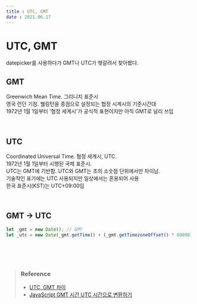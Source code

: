 ```yaml
---
title : UTC, GMT  
date : 2021.06.17
---
```


# UTC, GMT

datepicker를 사용하다가 GMT나 UTC가 헷갈려서 찾아봤다.  


## GMT
Greenwich Mean Time. 그리니치 표준시  
영국 런던 기점. 웰링턴을 종점으로 설정되는 협정 시계시의 기준시간대  
1972년 1월 1일부터 '협정 세계시'가 공식적 표현이지만 아직 GMT로 널리 쓰임

<br>

## UTC
Coordinated Universal Time. 협정 세계시, UTC.   
1972년 1월 1일부터 시행된 국제 표준시.  
UTC는 GMT에 기반함. UTC와 GMT는 초의 소숫점 단위에서만 차이남.  
기술적인 표기에는 UTC 사용되지만 일상에서는 혼용되어 사용  
한국 표준시(KST)는 UTC+09:00임

<br>

## GMT -> UTC
```js
let _gmt = new Date(); // GMT
let _utc = new Date(_gmt.getTime() + (_gmt.getTimezoneOffset() * 60000)) // UTC로 변환
```

<br>
<br>
<br>

> ### Reference
> * [UTC, GMT 차이](https://m.blog.naver.com/hyunny333/220177767182)
> * [JavaScript GMT 시간 UTC 시간으로 변환하기](https://elena90.tistory.com/entry/Java-Script-GMT-%EC%8B%9C%EA%B0%84-UTC-%EC%8B%9C%EA%B0%84%EC%9C%BC%EB%A1%9C-%EB%B3%80%ED%99%98%ED%95%98%EA%B8%B0)

